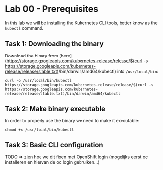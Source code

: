 # Lab 00 - Prerequisites

In this lab we will be installing the Kubernetes CLI tools, better know as the 
`kubectl` command.

## Task 1: Downloading the binary

Download the binary from [here](https://storage.googleapis.com/kubernetes-release/release/$(curl -s https://storage.googleapis.com/kubernetes-release/release/stable.txt)/bin/darwin/amd64/kubectl) into 
`/usr/local/bin`:

```
curl -o /usr/local/bin/kubectl https://storage.googleapis.com/kubernetes-release/release/$(curl -s https://storage.googleapis.com/kubernetes-release/release/stable.txt)/bin/darwin/amd64/kubectl
```

## Task 2: Make binary executable

In order to properly use the binary we need to make it executable:

```
chmod +x /usr/local/bin/kubectl
```

## Task 3: Basic CLI configuration

TODO => zien hoe we dit fixen met OpenShift login (mogelijks eerst oc installeren en hiervan de oc login gebruiken...)